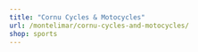```yaml
---
title: "Cornu Cycles & Motocycles"
url: /montelimar/cornu-cycles-and-motocycles/
shop: sports
---
```

